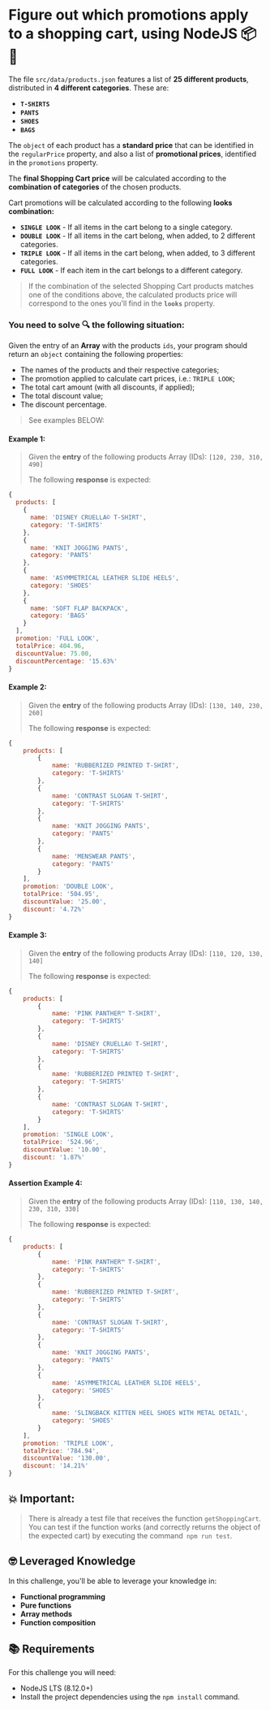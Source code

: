 # Figure out which promotions apply to a shopping cart, using NodeJS 📦👖

The file `src/data/products.json` features a list of **25 different products**,
distributed in **4 different categories**. These are:

-  **`T-SHIRTS`**
-  **`PANTS`**
-  **`SHOES`**
-  **`BAGS`**

The `object` of each product has a **standard price** that can be identified in the `regularPrice` property, and also a list of **promotional prices**, identified in the `promotions` property.

The **final Shopping Cart price** will be calculated according to the **combination of categories** of the chosen products.

Cart promotions will be calculated according to the following **looks combination:**

* **`SINGLE LOOK`** - If all items in the cart belong to a single category.
* **`DOUBLE LOOK`** - If all items in the cart belong, when added, to 2 different categories.
* **`TRIPLE LOOK`**  - If all items in the cart belong, when added, to 3 different categories.
* **`FULL LOOK`** - If each item in the cart belongs to a different category.

> If the combination of the selected Shopping Cart products matches one of the conditions above, the calculated products price will correspond to the ones you'll find in the **`looks`** property.

### You need to solve 🔍 the following situation:
Given the entry of an **Array** with the products `ids`, your program should return an `object` containing the following properties:

 - The names of the products and their respective categories;
 - The promotion applied to calculate cart prices, i.e.: `TRIPLE LOOK`;
 - The total cart amount (with all discounts, if applied);
 - The total discount value;
 - The discount percentage.

> See examples BELOW:

#### Example 1:

> Given the **entry** of the following products Array (IDs): `[120, 230, 310, 490]`
>
> The following **response** is expected:
```javascript
{
  products: [
    {
      name: 'DISNEY CRUELLA© T-SHIRT',
      category: 'T-SHIRTS'
    },
    {
      name: 'KNIT JOGGING PANTS',
      category: 'PANTS'
    },
    {
      name: 'ASYMMETRICAL LEATHER SLIDE HEELS',
      category: 'SHOES'
    },
    {
      name: 'SOFT FLAP BACKPACK',
      category: 'BAGS'
    }
  ],
  promotion: 'FULL LOOK',
  totalPrice: 404.96,
  discountValue: 75.00,
  discountPercentage: '15.63%'
}
```

#### Example 2:

> Given the **entry** of the following products Array (IDs): `[130, 140, 230, 260]`
>
> The following **response** is expected:
```javascript
{
    products: [
		{
            name: 'RUBBERIZED PRINTED T-SHIRT',
            category: 'T-SHIRTS'
        },
		{
            name: 'CONTRAST SLOGAN T-SHIRT',
            category: 'T-SHIRTS'
        },
		{
            name: 'KNIT JOGGING PANTS',
            category: 'PANTS'
        },
		{
            name: 'MENSWEAR PANTS',
            category: 'PANTS'
        }
	],
    promotion: 'DOUBLE LOOK',
	totalPrice: '504.95',
	discountValue: '25.00',
	discount: '4.72%'
}
```

#### Example 3:

> Given the **entry** of the following products Array (IDs): `[110, 120, 130, 140]`
>
> The following **response** is expected:
```javascript
{
    products: [
        {
            name: 'PINK PANTHER™ T-SHIRT',
            category: 'T-SHIRTS'
        },
        {
            name: 'DISNEY CRUELLA© T-SHIRT',
            category: 'T-SHIRTS'
        },
        {
            name: 'RUBBERIZED PRINTED T-SHIRT',
            category: 'T-SHIRTS'
        },
        {
            name: 'CONTRAST SLOGAN T-SHIRT',
            category: 'T-SHIRTS'
        }
    ],
    promotion: 'SINGLE LOOK',
    totalPrice: '524.96',
    discountValue: '10.00',
    discount: '1.87%'
}
```

#### Assertion Example 4:

> Given the **entry** of the following products Array (IDs): `[110, 130, 140, 230, 310, 330]`
>
> The following **response** is expected:
```javascript
{
    products: [
        {
            name: 'PINK PANTHER™ T-SHIRT',
            category: 'T-SHIRTS'
        },
        {
            name: 'RUBBERIZED PRINTED T-SHIRT',
            category: 'T-SHIRTS'
        },
        {
            name: 'CONTRAST SLOGAN T-SHIRT',
            category: 'T-SHIRTS'
        },
        {
            name: 'KNIT JOGGING PANTS',
            category: 'PANTS'
        },
        {
            name: 'ASYMMETRICAL LEATHER SLIDE HEELS',
            category: 'SHOES'
        },
        {
            name: 'SLINGBACK KITTEN HEEL SHOES WITH METAL DETAIL',
            category: 'SHOES'
        }
    ],
    promotion: 'TRIPLE LOOK',
    totalPrice: '784.94',
    discountValue: '130.00',
    discount: '14.21%'
}
```

## 💥 Important:
> There is already a test file that receives the function `getShoppingCart`. You can test if the function works (and correctly returns the object of the expected cart) by executing the command` npm run test`.

## 🤓 Leveraged Knowledge

In this challenge, you'll be able to leverage your knowledge in:
- **Functional programming**
- **Pure functions**
- **Array methods**
- **Function composition**

## 📚 Requirements

For this challenge you will need:
- NodeJS LTS (8.12.0+)
- Install the project dependencies using the `npm install` command.
